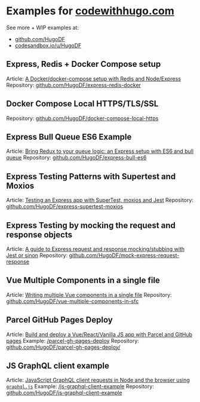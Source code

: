 # Examples for [codewithhugo.com](https://codewithhugo.com)

See more + WIP examples at:
- [github.com/HugoDF](https://github.com/HugoDF)
- [codesandbox.io/u/HugoDF](https://codesandbox.io/u/HugoDF)

## Express, Redis + Docker Compose setup

Article: [A Docker/docker-compose setup with Redis and Node/Express](https://codewithhugo.com/setting-up-express-and-redis-with-docker-compose/)
Repository: [github.com/HugoDF/express-redis-docker](https://github.com/HugoDF/express-redis-docker)

## Docker Compose Local HTTPS/TLS/SSL

Repository: [github.com/HugoDF/docker-compose-local-https](https://github.com/HugoDF/docker-compose-local-https)

## Express Bull Queue ES6 Example

Article: [Bring Redux to your queue logic: an Express setup with ES6 and bull queue](https://codewithhugo.com/bring-redux-to-your-queue-logic-an-express-setup-with-es6-and-bull-queue/)
Repository: [github.com/HugoDF/express-bull-es6](https://github.com/HugoDF/express-bull-es6)

## Express Testing Patterns with Supertest and Moxios

Article: [Testing an Express app with SuperTest, moxios and Jest](https://codewithhugo.com/testing-an-express-app-with-supertest-moxios-and-jest/)
Repository: [github.com/HugoDF/express-supertest-moxios](https://github.com/HugoDF/express-supertest-moxios)

## Express Testing by mocking the request and response objects

Article: [A guide to Express request and response mocking/stubbing with Jest or sinon](https://codewithhugo.com/express-request-response-mocking/)
Repository: [github.com/HugoDF/mock-express-request-response](https://github.com/HugoDF/mock-express-request-response)

## Vue Multiple Components in a single file

Article: [Writing multiple Vue components in a single file](https://codewithhugo.com/writing-multiple-vue-components-in-a-single-file/)
Repository: [github.com/HugoDF/vue-multiple-components-in-sfc](https://github.com/HugoDF/vue-multiple-components-in-sfc)

## Parcel GitHub Pages Deploy

Article: [Build and deploy a Vue/React/Vanilla JS app with Parcel and GitHub pages](https://codewithhugo.com/build-and-deploy-a-vue/react/vanilla-js-app-with-parcel-and-github-pages/)
Example: [/parcel-gh-pages-deploy](/parcel-gh-pages-deploy)
Repository: [github.com/HugoDF/parcel-gh-pages-deploy/](https://github.com/HugoDF/parcel-gh-pages-deploy/)

## JS GraphQL client example

Article: [JavaScript GraphQL client requests in Node and the browser using `graphql.js`](https://codewithhugo.com/javascript-graphql-client-requests-in-node-and-the-browser-using-graphql.js/)
Example: [/js-graphql-client-example](/js-graphql-client-example)
Repository: [github.com/HugoDF/js-graphql-client-example](https://github.com/HugoDF/js-graphql-client-example)
